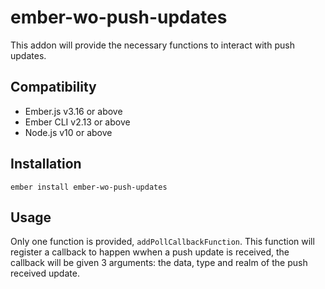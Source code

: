 ember-wo-push-updates
==============================================================================

This addon will provide the necessary functions to interact with push updates.


Compatibility
------------------------------------------------------------------------------

* Ember.js v3.16 or above
* Ember CLI v2.13 or above
* Node.js v10 or above


Installation
------------------------------------------------------------------------------

```
ember install ember-wo-push-updates
```


Usage
------------------------------------------------------------------------------

Only one function is provided, `addPollCallbackFunction`.
This function will register a callback to happen wwhen a push update is received, the callback will be given 3 arguments: the data, type and realm of the push received update.

